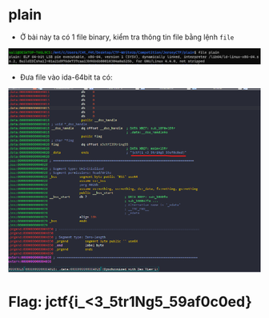 # plain

- Ở bài này  ta có 1 file binary, kiểm tra thông tin file bằng lệnh `file`

![file.png](images/file.png)

- Đưa file vào ida-64bit ta có:

![flag.png](images/flag.png)

# Flag: jctf{i_<3_5tr1Ng5_59af0c0ed}